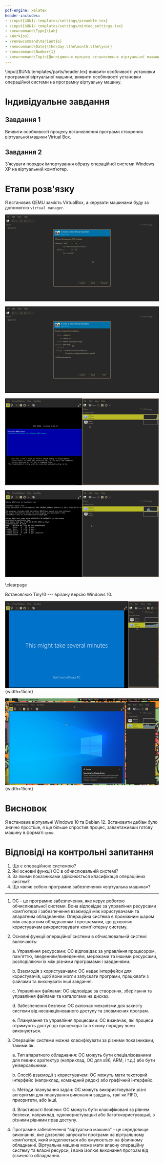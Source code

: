 ```yaml
---
pdf-engine: xelatex
header-includes:
- \input{$UNI/.templates/settings/preamble.tex}
- \input{$UNI/.templates/settings/minted_settings.tex}
- \newcommand\Type{\Lab}
- \Work{os}
- \renewcommand\Variant{6}
- \newcommand\Date{\the\day.\the\month.\the\year}
- \newcommand\Number{1}
- \newcommand\Topic{Дослідження процесу встановлення віртуальної машини. Встановлення операційної системи на програмну віртуальну машину}
---
```


\input{$UNI/.templates/parts/header.tex}
виявити особливості установки програмної віртуальної машини; виявити
особливості установки операційної системи на програмну віртуальну машину.

# Індивідуальне завдання

## Завдання 1

Виявити особливості процесу встановлення програми створення віртуальної
машини Virtual Box.

## Завдання 2

З’ясувати порядок імпортування образу операційної системи Windows ХР
на віртуальний комп’ютер.

# Етапи розв'язку

Я встановив QEMU замість VirtualBox,
а керувати машинами буду за допомогою
`virtual manager`.

![виділення ресурсів](img/pic-full-230810-0444-54.png)

![ ](img/pic-full-230810-0445-00.png)

![GRUB](img/pic-full-230912-0932-15.png)

![система встановлена](img/pic-full-230912-0933-40.png)

\clearpage

Встановлюю Tiny10 --- врізану версію Windows 10.

![підготовка системи](img/pic-full-230904-1550-30.png){width=15cm}

![віндоус запустилася](img/pic-full-230904-1551-46.png){width=15cm}

# Висновок

Я встановив віртуальні Windows 10 та Debian 12.
Встановити дебіан було значно простіше, я ще більше
спростив процес, завантаживши готову машину в форматі
`qcow`.

# Відповіді на контрольні запитання

1. Що є операційною системою?
2. Які основні функції ОС в обчислювальній системі?
3. За якими показниками здійснюється класифікація операційних систем?
4. Що являє собою програмне забезпечення «віртуальна машина»?

---

1. ОС - це програмне забезпечення, яке керує роботою обчислювальної системи. Вона відповідає за управління ресурсами комп'ютера і забезпечення взаємодії між користувачами та апаратним обладнанням. Операційна система є проміжним шаром між апаратним обладнанням і програмами, що дозволяє користувачам використовувати комп'ютерну систему.

2. Основні функції операційної системи в обчислювальній системі включають:

   a. Управління ресурсами: ОС відповідає за управління процесором, пам'яттю, введенням/виведенням, мережами та іншими ресурсами, розподіляючи їх між різними програмами і завданнями.

   b. Взаємодія з користувачами: ОС надає інтерфейси для користувачів, щоб вони могли запускати програми, працювати з файлами та виконувати інші завдання.

   c. Управління файлами: ОС відповідає за створення, зберігання та управління файлами та каталогами на дисках.

   d. Забезпечення безпеки: ОС включає механізми для захисту системи від несанкціонованого доступу та зловмисних програм.

   e. Планування та управління процесами: ОС визначає, які процеси отримують доступ до процесора та в якому порядку вони виконуються.

3. Операційні системи можна класифікувати за різними показниками, такими як:

   a. Тип апаратного обладнання: ОС можуть бути спеціалізованими для певних архітектур (наприклад, ОС для x86, ARM, і т.д.) або бути універсальними.

   b. Спосіб взаємодії з користувачем: ОС можуть мати текстовий інтерфейс (наприклад, командний рядок) або графічний інтерфейс.

   c. Методи планування задач: ОС можуть використовувати різні алгоритми для планування виконання завдань, такі як FIFO, приоритети, або інші.

   d. Властивості безпеки: ОС можуть бути класифіковані за рівнем безпеки, наприклад, однокористувацькі або багатокористувацькі, з різними рівнями прав доступу.

4. Програмне забезпечення "віртуальна машина" - це середовище виконання, яке дозволяє запускати програми на віртуальному комп'ютері, який моделюється або емулюється на фізичному обладнанні. Віртуальна машина може мати власну операційну систему та власні ресурси, і вона ізолює виконання програм від фізичного обладнання.
